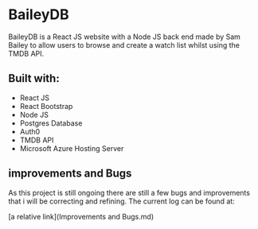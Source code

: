 # BaileyDB

BaileyDB is a React JS website with a Node JS back end made by Sam Bailey to allow users to browse and create a watch list whilst using the TMDB API.

## Built with:

- React JS
- React Bootstrap
- Node JS
- Postgres Database
- Auth0
- TMDB API
- Microsoft Azure Hosting Server

## improvements and Bugs

As this project is still ongoing there are still a few bugs and improvements that i will be correcting and refining. The current log can be found at:

[a relative link](Improvements and Bugs.md)
